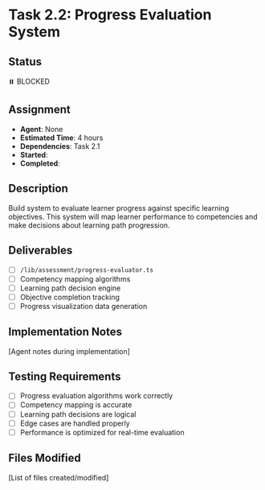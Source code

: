 # Task 2.2: Progress Evaluation System

## Status

⏸️ BLOCKED

## Assignment

- **Agent**: None
- **Estimated Time**: 4 hours
- **Dependencies**: Task 2.1
- **Started**:
- **Completed**:

## Description

Build system to evaluate learner progress against specific learning objectives. This system will map learner performance to competencies and make decisions about learning path progression.

## Deliverables

- [ ] `/lib/assessment/progress-evaluator.ts`
- [ ] Competency mapping algorithms
- [ ] Learning path decision engine
- [ ] Objective completion tracking
- [ ] Progress visualization data generation

## Implementation Notes

[Agent notes during implementation]

## Testing Requirements

- [ ] Progress evaluation algorithms work correctly
- [ ] Competency mapping is accurate
- [ ] Learning path decisions are logical
- [ ] Edge cases are handled properly
- [ ] Performance is optimized for real-time evaluation

## Files Modified

[List of files created/modified]
